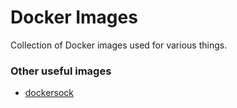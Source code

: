 # Docker Images
Collection of Docker images used for various things.

### Other useful images
- [dockersock](https://github.com/Dockins/dockersock/blob/master/Dockerfile)

